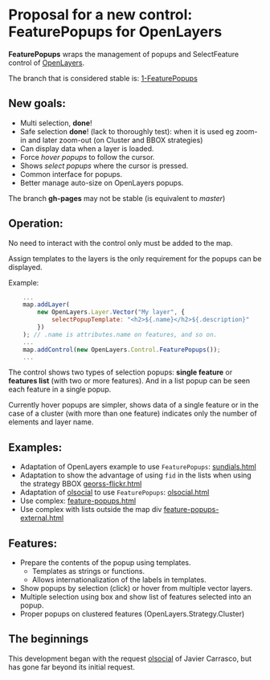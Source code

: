 Proposal for a new control: FeaturePopups for OpenLayers
========================================================

**FeaturePopups** wraps the management of popups and SelectFeature control of [OpenLayers](http://openlayers.org).

The branch that is considered stable is: [1-FeaturePopups](https://github.com/jorix/OL-FeaturePopups/tree/1-FeaturePopups)

New goals:
----------
 * Multi selection, **done**!
 * Safe selection **done**! (lack to thoroughly test): when it is used eg zoom-in and later zoom-out (on Cluster and BBOX strategies)
 * Can display data when a layer is loaded.
 * Force *hover popups* to follow the cursor.
 * Shows *select popups* where the cursor is pressed.
 * Common interface for popups.
 * Better manage auto-size on OpenLayers popups.

The branch **gh-pages** may not be stable (is equivalent to *master*)
 
Operation:
---------
No need to interact with the control only must be added to the map.

Assign templates to the layers is the only requirement for the popups can be displayed. 

Example:

```javascript
    ...
    map.addLayer(
        new OpenLayers.Layer.Vector("My layer", {
            selectPopupTemplate: "<h2>${.name}</h2>${.description}"
        })
    ); // .name is attributes.name on features, and so on.
    ...
    map.addControl(new OpenLayers.Control.FeaturePopups());
    ...
```

The control shows two types of selection popups: **single feature** or **features list** (with two or more features). And in a list popup can be seen each feature in a single popup.

Currently hover popups are simpler, shows data of a single feature or in the case of a cluster (with more than one feature) indicates only the number of elements and layer name.

Examples:
--------
 * Adaptation of OpenLayers example to use `FeaturePopups`: [sundials.html](http://jorix.github.com/OL-FeaturePopups/examples/sundials.html)
 * Adaptation to show the advantage of using `fid` in the lists when using the strategy BBOX [georss-flickr.html](http://jorix.github.com/OL-FeaturePopups/examples/georss-flickr.html)
 * Adaptation of [olsocial](http://gis.prodevelop.es/olsocial/) to use `FeaturePopups`: [olsocial.html](http://jorix.github.com/OL-FeaturePopups/examples/olsocial.html)
 * Use complex: [feature-popups.html](http://jorix.github.com/OL-FeaturePopups/examples/feature-popups.html)
 * Use complex with lists outside the map div [feature-popups-external.html](http://jorix.github.com/OL-FeaturePopups/examples/feature-popups-external.html)

Features:
--------
 * Prepare the contents of the popup using templates.
    * Templates as strings or functions.
    * Allows internationalization of the labels in templates.
 * Show popups by selection (click) or hover from multiple vector layers.
 * Multiple selection using box and show list of features selected into an popup.
 * Proper popups on clustered features (OpenLayers.Strategy.Cluster)

The beginnings
--------------
This development began with the request [olsocial](http://osgeo-org.1560.n6.nabble.com/HTML-template-popup-manager-td3889159.html) 
of Javier Carrasco, but has gone far beyond its initial request.
